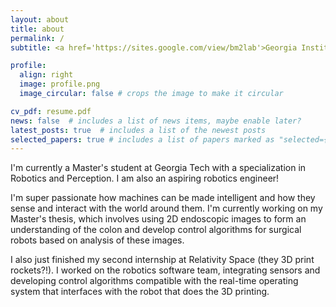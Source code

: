 ```yaml
---
layout: about
title: about
permalink: /
subtitle: <a href='https://sites.google.com/view/bm2lab'>Georgia Institute of Technology - Biomedical Mechatronics Lab</a>.

profile:
  align: right
  image: profile.png
  image_circular: false # crops the image to make it circular

cv_pdf: resume.pdf
news: false  # includes a list of news items, maybe enable later?
latest_posts: true  # includes a list of the newest posts
selected_papers: true # includes a list of papers marked as "selected={true}"
---
```


I'm currently a Master's student at Georgia Tech with a specialization in Robotics and Perception. I am also an aspiring robotics engineer!

I'm super passionate how machines can be made intelligent and how they sense and interact with the world around them. I'm currently working on my Master's thesis, which involves using 2D endoscopic images to form an understanding of the colon and develop control algorithms for surgical robots based on analysis of these images.

I also just finished my second internship at Relativity Space (they 3D print rockets?!). I worked on the robotics software team, integrating sensors and developing control algorithms compatible with the real-time operating system that interfaces with the robot that does the 3D printing.



